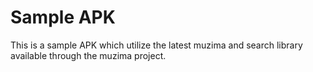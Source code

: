 Sample APK
==========

This is a sample APK which utilize the latest muzima and search library available through the muzima project.

